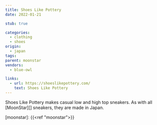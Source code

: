 ```yaml
---
title: Shoes Like Pottery
date: 2022-01-21

stub: true

categories:
  - clothing
  - shoes
origin:
  - japan
tags:
parent: moonstar
vendors:
  - blue-owl

links:
  - url: https://shoeslikepottery.com/
    text: Shoes Like Pottery
---
```


Shoes Like Pottery makes casual low and high top sneakers. As with all
[MoonStar][] sneakers, they are made in Japan.

[moonstar]: {{<ref "moonstar">}}
